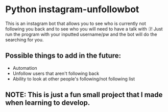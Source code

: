 # Python instagram-unfollowbot

This is an instagram bot that allows you to see who is currently not following you back and to see who you will need to have a talk with :)!
Just run the program with your inputted username/pw and the bot will do the searching for you.

## Possible things to add in the future:
- Automation
- Unfollow users that aren't following back
- Ability to look at other people's following/not following list

## NOTE: This is just a fun small project that I made when learning to develop.
